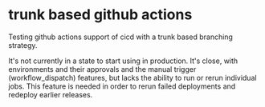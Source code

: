 # trunk based github actions

Testing github actions support of cicd with a trunk based branching strategy.

It's not currently in a state to start using in production. It's close, with environments and their approvals and the manual trigger (workflow_dispatch) features, but lacks the ability to run or rerun individual jobs. This feature is needed in order to rerun failed deployments and redeploy earlier releases.